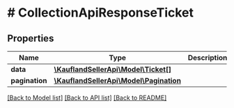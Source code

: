 # # CollectionApiResponseTicket

## Properties

Name | Type | Description | Notes
------------ | ------------- | ------------- | -------------
**data** | [**\KauflandSellerApi\Model\Ticket[]**](Ticket.md) |  |
**pagination** | [**\KauflandSellerApi\Model\Pagination**](Pagination.md) |  | [optional]

[[Back to Model list]](../../README.md#models) [[Back to API list]](../../README.md#endpoints) [[Back to README]](../../README.md)

